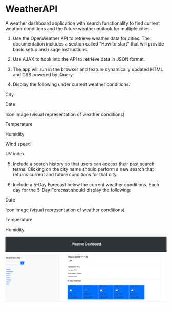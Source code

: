# WeatherAPI

A weather dashboard application with search functionality to find current weather conditions and the future weather outlook for multiple cities.

1) Use the OpenWeather API to retrieve weather data for cities. The documentation includes a section called "How to start" that will provide basic setup and usage instructions.

2) Use AJAX to hook into the API to retrieve data in JSON format.

3) The app will run in the browser and feature dynamically updated HTML and CSS powered by jQuery.

4) Display the following under current weather conditions:

City

Date

Icon image (visual representation of weather conditions)

Temperature

Humidity

Wind speed

UV index

5) Include a search history so that users can access their past search terms. Clicking on the city name should perform a new search that returns current and future conditions for that city.

6) Include a 5-Day Forecast below the current weather conditions. Each day for the 5-Day Forecast should display the following:

Date

Icon image (visual representation of weather conditions)

Temperature

Humidity

![ScreenShot](https://github.com/Madhumitha/WeatherAPI/blob/master/assets/Images/screenshot.png)



